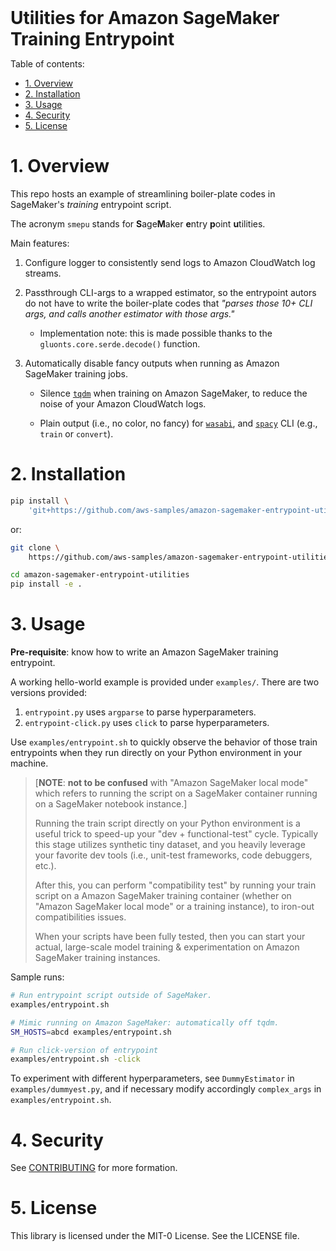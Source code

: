 <div style="font-size:200%;font-weight:bold">Utilities for Amazon SageMaker
Training Entrypoint</div>

Table of contents:

- [1. Overview](#1-overview)
- [2. Installation](#2-installation)
- [3. Usage](#3-usage)
- [4. Security](#4-security)
- [5. License](#5-license)

# 1. Overview

This repo hosts an example of streamlining boiler-plate codes in SageMaker's
*training* entrypoint script.

The acronym `smepu` stands for **S**age**M**aker **e**ntry **p**oint
**u**tilities.

Main features:

1. Configure logger to consistently send logs to Amazon CloudWatch log streams.

2. Passthrough CLI-args to a wrapped estimator, so the entrypoint autors do not
have to write the boiler-plate codes that *"parses those 10+ CLI args, and calls
another estimator with those args."*
   * Implementation note: this is made possible thanks to the
     `gluonts.core.serde.decode()` function.

3. Automatically disable fancy outputs when running as Amazon SageMaker training
jobs.
   - Silence [`tqdm`](https://tqdm.github.io/) when training on Amazon
   SageMaker, to reduce the noise of your Amazon CloudWatch logs.

   - Plain output (i.e., no color, no fancy) for
   [`wasabi`](https://github.com/ines/wasabi), and
   [`spacy`](https://github.com/explosion/spaCy) CLI (e.g., `train` or
   `convert`).

# 2. Installation

```bash
pip install \
    'git+https://github.com/aws-samples/amazon-sagemaker-entrypoint-utilities@master#egg=smepu'
```

or:

```bash
git clone \
    https://github.com/aws-samples/amazon-sagemaker-entrypoint-utilities.git

cd amazon-sagemaker-entrypoint-utilities
pip install -e .
```

# 3. Usage

**Pre-requisite**: know how to write an Amazon SageMaker training entrypoint.

A working hello-world example is provided under `examples/`. There are two
versions provided:

1. `entrypoint.py` uses `argparse` to parse hyperparameters.
2. `entrypoint-click.py` uses `click` to parse hyperparameters.

Use `examples/entrypoint.sh` to quickly observe the behavior of those train
entrypoints when they run directly on your Python environment in your machine.

> \[**NOTE**: **not to be confused** with "Amazon SageMaker local mode" which
> refers to running the script on a SageMaker container running on a SageMaker
> notebook instance.\]
>
> Running the train script directly on your Python environment is a useful trick
> to speed-up your "dev + functional-test" cycle. Typically this stage utilizes
> synthetic tiny dataset, and you heavily leverage your favorite dev tools
> (i.e., unit-test frameworks, code debuggers, etc.).
>
> After this, you can perform "compatibility test" by running your train script
> on a Amazon SageMaker training container (whether on "Amazon SageMaker local
> mode" or a training instance), to iron-out compatibilities issues.
>
> When your scripts have been fully tested, then you can start your actual,
> large-scale model training & experimentation on Amazon SageMaker training
> instances.

Sample runs:

```bash
# Run entrypoint script outside of SageMaker.
examples/entrypoint.sh

# Mimic running on Amazon SageMaker: automatically off tqdm.
SM_HOSTS=abcd examples/entrypoint.sh

# Run click-version of entrypoint
examples/entrypoint.sh -click
```

To experiment with different hyperparameters, see `DummyEstimator` in
`examples/dummyest.py`, and if necessary modify accordingly `complex_args` in
`examples/entrypoint.sh`.

# 4. Security

See [CONTRIBUTING](CONTRIBUTING.md#security-issue-notifications) for more
formation.

# 5. License

This library is licensed under the MIT-0 License. See the LICENSE file.
